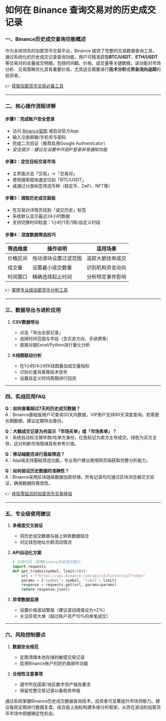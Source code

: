 # 如何在 Binance 查询交易对的历史成交记录

### 一、Binance历史成交查询功能概述  
作为全球领先的加密货币交易平台，Binance 提供了完整的交易数据查询工具。通过系统化的历史成交记录查询功能，用户可精准获取**BTC/USDT**、**ETH/USDT**等交易对的全量成交明细，包括时间戳、价格、成交量等关键数据。该功能对市场分析、交易策略优化具有重要价值，尤其适合需要进行**技术分析**或**资金流向追踪**的投资者。

👉 [获取加密货币交易必备工具](https://bit.ly/okx_welcome)

---

### 二、核心操作流程详解

#### 步骤1：完成账户安全登录  
- 访问 [Binance官网](https://www.binance.com) 或启动官方App  
- 输入注册邮箱/手机号与密码  
- 完成二次验证（推荐启用Google Authenticator）  
- *安全提示：建议在设置中开启IP登录异常通知功能*

#### 步骤2：定位目标交易市场  
- 主界面点击「交易」→「交易对」  
- 使用搜索框快速定位如「BTC/USDT」  
- 或通过分类标签筛选币种（稳定币、DeFi、NFT等）  

#### 步骤3：调取历史成交面板  
- 在交易对详情页找到「成交历史」标签  
- 系统默认显示最近24小时数据  
- 支持切换时间粒度：1小时/1天/1周/自定义时段  

#### 步骤4：深度数据筛选技巧  
| 筛选维度 | 操作说明 | 适用场景 |
|---------|----------|----------|
| 价格区间 | 拖动滑块设置过滤范围 | 追踪大额挂单成交 |
| 成交量 | 设置最小成交数量 | 识别机构资金动向 |
| 时间窗口 | 精确选择起止时间 | 分析特定事件影响 |

👉 [掌握专业级加密货币分析工具](https://bit.ly/okx_welcome)

---

### 三、数据导出与进阶应用  
1. **CSV数据导出**  
   - 点击「导出全部记录」  
   - 选择时间范围与字段（含买卖方向、手续费等）  
   - 直接对接Excel/Python进行量化分析  

2. **K线图联动分析**  
   - 在1小时/4小时K线图叠加成交量指标  
   - 识别价量背离等技术信号  
   - 设置自定义时间周期进行回测  

---

### 四、实战应用FAQ  

**Q：如何查看超过7天的历史成交数据？**  
A：Binance基础版用户可查询30天内数据，VIP用户支持90天深度查询。若需更长期数据，建议定期导出备份。

**Q：大额成交记录为何显示「市场买单」或「市场卖单」？**  
A：系统自动标注做市商/吃单方身份，红色标记为卖方主导成交，绿色为买方主导，这对判断市场情绪具有参考价值。

**Q：移动端能否进行高级筛选？**  
A：App端支持基础筛选功能，专业用户建议使用网页端获取完整分析能力。

**Q：如何验证历史数据的准确性？**  
A：Binance采用区块链级数据加密存储，所有记录均可通过区块浏览器交叉验证，确保数据防篡改性。

👉 [体验零延迟的加密货币交易体验](https://bit.ly/okx_welcome)

---

### 五、专业级使用建议  
1. **多维度交叉验证**  
   - 将历史成交数据与链上转账数据结合  
   - 对比钱包地址大额流动情况  

2. **API自动化方案**  
   ```python
   # 示例代码：调用Binance历史成交接口
   import requests
   def get_trades(symbol, limit=500):
       url = f"https://api.binance.com/api/v3/historicalTrades"
       params = {'symbol': symbol, 'limit': limit}
       response = requests.get(url, params=params)
       return response.json()
   ```

3. **异常数据监测**  
   - 设置价格波动警报（建议波动阈值设为±2%）  
   - 关注异常大单（超过账户资产10%的单笔成交）  

---

### 六、风险控制要点  
1. **数据安全规范**  
   - 定期清理本地存储的敏感交易记录  
   - 启用Binance账户的防钓鱼邮件功能  

2. **合规性注意事项**  
   - 遵守所在国家/地区数字资产报告要求  
   - 保留完整交易记录以备税务申报  

通过系统掌握Binance历史成交数据查询技术，投资者可显著提升市场洞察力。建议每周定期进行数据复盘，结合链上指标构建多维分析框架，从而在波动的加密货币市场中把握确定性机会。